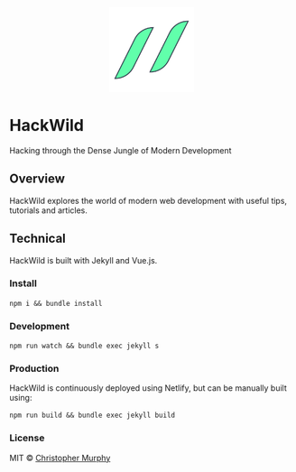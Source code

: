 <div align="center">
  <img alt="HackWild logo" src=".github/hackwild-logo.png" width="150px">
</div>

# HackWild


Hacking through the Dense Jungle of Modern Development

## Overview

HackWild explores the world of modern web development with useful tips, tutorials and articles.

## Technical

HackWild is built with Jekyll and Vue.js. 

### Install

```
npm i && bundle install
```

### Development

```
npm run watch && bundle exec jekyll s
```

### Production

HackWild is continuously deployed using Netlify, but can be manually built using:

```
npm run build && bundle exec jekyll build
```

### License

MIT &copy; [Christopher Murphy](https://github.com/splode)
